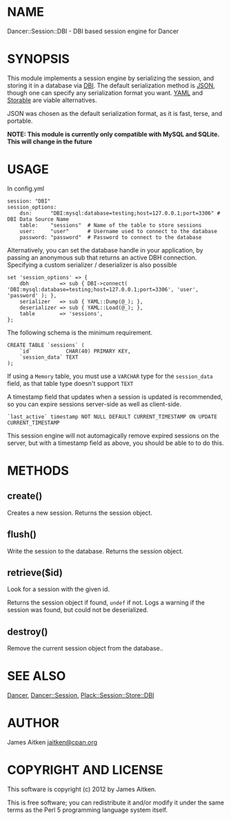 # NAME

Dancer::Session::DBI - DBI based session engine for Dancer

# SYNOPSIS

This module implements a session engine by serializing the session, 
and storing it in a database via [DBI](https://metacpan.org/module/DBI). The default serialization method is [JSON](https://metacpan.org/module/JSON),
though one can specify any serialization format you want. [YAML](https://metacpan.org/module/YAML) and [Storable](https://metacpan.org/module/Storable) are
viable alternatives.

JSON was chosen as the default serialization format, as it is fast, terse, and portable.

__NOTE: This module is currently only compatible with MySQL and SQLite. This will change in the future__

# USAGE

In config.yml

    session: "DBI"
    session_options: 
        dsn:      "DBI:mysql:database=testing;host=127.0.0.1;port=3306" # DBI Data Source Name
        table:    "sessions"  # Name of the table to store sessions
        user:     "user"      # Username used to connect to the database
        password: "password"  # Password to connect to the database

Alternatively, you can set the database handle in your application, by passing
an anonymous sub that returns an active DBH connection. Specifying a custom
serializer / deserializer is also possible

    set 'session_options' => {
        dbh          => sub { DBI->connect( 'DBI:mysql:database=testing;host=127.0.0.1;port=3306', 'user', 'password' ); },
        serializer   => sub { YAML::Dump(@_); },
        deserializer => sub { YAML::Load(@_); },
        table        => 'sessions',
    };

The following schema is the minimum requirement.

    CREATE TABLE `sessions` (
        `id`           CHAR(40) PRIMARY KEY,
        `session_data` TEXT
    );

If using a `Memory` table, you must use a `VARCHAR` type for the `session_data` field, as that
table type doesn't support `TEXT`

A timestamp field that updates when a session is updated is recommended, so you can expire sessions
server-side as well as client-side.

    `last_active` timestamp NOT NULL DEFAULT CURRENT_TIMESTAMP ON UPDATE CURRENT_TIMESTAMP

This session engine will not automagically remove expired sessions on the server, but with a timestamp
field as above, you should be able to to do this.

# METHODS

## create()

Creates a new session. Returns the session object.

## flush()

Write the session to the database. Returns the session object.

## retrieve($id)

Look for a session with the given id.

Returns the session object if found, `undef` if not. Logs a warning if the
session was found, but could not be deserialized.

## destroy()

Remove the current session object from the database..

# SEE ALSO

[Dancer](https://metacpan.org/module/Dancer), [Dancer::Session](https://metacpan.org/module/Dancer::Session), [Plack::Session::Store::DBI](https://metacpan.org/module/Plack::Session::Store::DBI)



# AUTHOR

James Aitken <jaitken@cpan.org>



# COPYRIGHT AND LICENSE

This software is copyright (c) 2012 by James Aitken.

This is free software; you can redistribute it and/or modify it under
the same terms as the Perl 5 programming language system itself.
